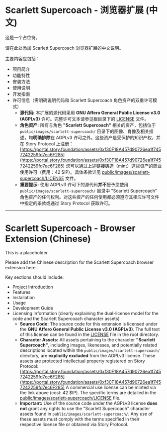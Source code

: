 # Scarlett Supercoach - 浏览器扩展 (中文)

这是一个占位符。

请在此处添加 Scarlett Supercoach 浏览器扩展的中文说明。

主要内容应包括：

*   项目简介
*   功能特性
*   安装方法
*   使用说明
*   开发指南
*   许可信息（需明确说明代码和 Scarlett Supercoach 角色资产的双重许可模式）
    *   **源代码:** 本扩展的源代码采用 **GNU Affero General Public License v3.0 (AGPLv3)** 许可。完整许可文本请参见根目录下的 [LICENSE](./LICENSE) 文件。
    *   **角色资产:** 所有与角色 **"Scarlett Supercoach"** 相关的资产，包括位于 `public/images/scarlett-supercoach/` 目录下的图像、肖像及相关描述，均**明确排除**在 AGPLv3 许可之外。这些资产是受保护的知识产权，并在 Story Protocol 上注册：
        [https://portal.story.foundation/assets/0xf30F18A457d90726ea1f7457242259fd7ec6F285](https://portal.story.foundation/assets/0xf30F18A457d90726ea1f7457242259fd7ec6F285)
        您可以通过上述链接铸造（mint）这些资产的商业使用许可（费用：42 $IP）。具体条款详见 [public/images/scarlett-supercoach/LICENSE](./public/images/scarlett-supercoach/LICENSE) 文件。
    *   **重要提示:** 使用 AGPLv3 许可下的源代码**并不**授予您使用 `public/images/scarlett-supercoach/` 目录中 "Scarlett Supercoach" 角色资产的任何权利。对这些资产的任何使用都必须遵守其相应许可文件中指定的条款或通过 Story Protocol 获取许可。

---

# Scarlett Supercoach - Browser Extension (Chinese)

This is a placeholder.

Please add the Chinese description for the Scarlett Supercoach browser extension here.

Key sections should include:

*   Project Introduction
*   Features
*   Installation
*   Usage
*   Development Guide
*   Licensing Information (clearly explaining the dual-license model for the code and the Scarlett Supercoach character assets) 
    *   **Source Code:** The source code for this extension is licensed under the **GNU Affero General Public License v3.0 (AGPLv3)**. The full text of this license can be found in the [LICENSE](./LICENSE) file in the root directory.
    *   **Character Assets:** All assets pertaining to the character **"Scarlett Supercoach"**, including images, likenesses, and potentially related descriptions located within the `public/images/scarlett-supercoach/` directory, are **explicitly excluded** from the AGPLv3 license. These assets are protected intellectual property registered on Story Protocol:
        [https://portal.story.foundation/assets/0xf30F18A457d90726ea1f7457242259fd7ec6F285](https://portal.story.foundation/assets/0xf30F18A457d90726ea1f7457242259fd7ec6F285)
        A commercial use license can be minted via the link above (cost: 42 $IP). The specific terms are detailed in the [public/images/scarlett-supercoach/LICENSE](./public/images/scarlett-supercoach/LICENSE) file.
    *   **Important:** Use of the source code under the AGPLv3 license **does not** grant any rights to use the "Scarlett Supercoach" character assets found in `public/images/scarlett-supercoach/`. Any use of these assets must comply with the terms specified in their respective license file or obtained via Story Protocol. 